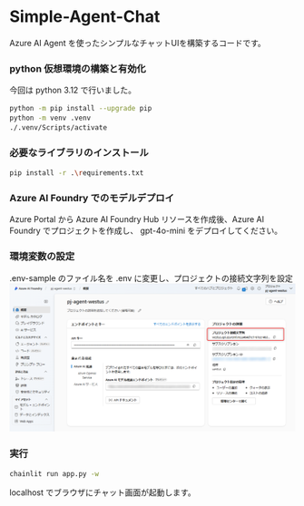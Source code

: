 # Simple-Agent-Chat
Azure AI Agent を使ったシンプルなチャットUIを構築するコードです。

### python 仮想環境の構築と有効化
今回は python 3.12 で行いました。
``` sh
python -m pip install --upgrade pip
python -m venv .venv
./.venv/Scripts/activate
```

### 必要なライブラリのインストール
``` sh
pip install -r .\requirements.txt
```

### Azure AI Foundry でのモデルデプロイ
Azure Portal から Azure AI Foundry Hub リソースを作成後、Azure AI Foundry でプロジェクトを作成し、 gpt-4o-mini をデプロイしてください。


### 環境変数の設定
.env-sample のファイル名を .env に変更し、プロジェクトの接続文字列を設定
![alt text](image/image.png)


### 実行
``` sh
chainlit run app.py -w
```
localhost でブラウザにチャット画面が起動します。
